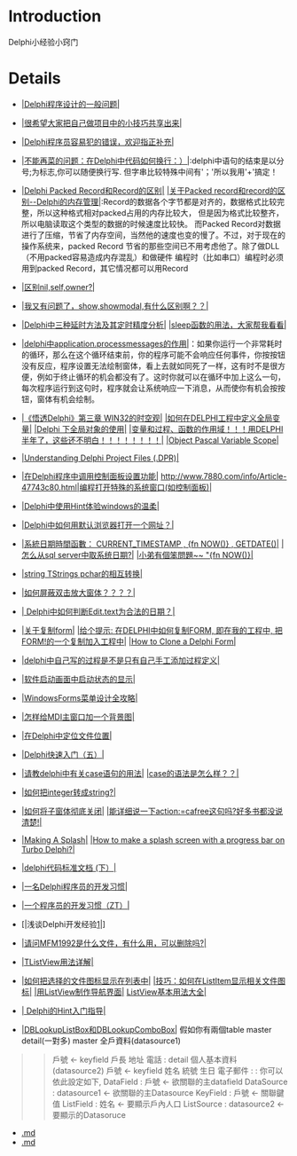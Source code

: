 # Introduction #

Delphi小经验小窍门



# Details #

  * [|Delphi程序设计的一般问题|](http://blog.csdn.net/yueyahe/archive/2006/04/20/670066.aspx)
  * [|很希望大家把自己做项目中的小技巧共享出来|](http://topic.csdn.net/u/20071126/11/55c5b4c0-adc4-40c1-9b43-1a5d10e20cf8.html)

  * [|Delphi程序员容易犯的错误，欢迎指正补充|](http://topic.csdn.net/t/20020522/19/744364.html)

  * [|不能再菜的问题：在Delphi中代码如何换行：）|](http://topic.csdn.net/t/20010302/17/77974.html):delphi中语句的结束是以分号;为标志,你可以随便换行写. 但字串比较特殊中间有'；'所以我用'+'搞定！
  * [|Delphi Packed Record和Record的区别|](http://blog.csdn.net/jiangnanandi/archive/2009/02/16/3895890.aspx)    [|关于Packed record和record的区别--Delphi的内存管理|](http://www.moon-soft.com/program/bbs/readelite123432.htm):Record的数据各个字节都是对齐的，数据格式比较完整，所以这种格式相对packed占用的内存比较大， 但是因为格式比较整齐，所以电脑读取这个类型的数据的时候速度比较快。 而Packed Record对数据进行了压缩，节省了内存空间，当然他的速度也变的慢了。不过，对于现在的操作系统来，packed Record 节省的那些空间已不用考虑他了。除了做DLL（不用packed容易造成内存混乱）和做硬件 编程时（比如串口）编程时必须用到packed Record，其它情况都可以用Record
  * [|区别nil,self,owner?|](http://topic.csdn.net/t/20021107/22/1158136.html)
  * [|我又有问题了，show,showmodal,有什么区别啊？？|](http://topic.csdn.net/t/20030719/08/2046511.html)
  * [|Delphi中三种延时方法及其定时精度分析|](http://www.delphifans.com/infoview/Article_437.html)    [|sleep函数的用法，大家帮我看看|](http://topic.csdn.net/t/20060704/16/4859975.html)
  * [|delphi中application.processmessages的作用|](http://www.cnblogs.com/raymond19840709/archive/2008/03/26/1122400.html)：如果你运行一个非常耗时的循环，那么在这个循环结束前，你的程序可能不会响应任何事件，你按按钮没有反应，程序设置无法绘制窗体，看上去就如同死了一样，这有时不是很方便，例如于终止循环的机会都没有了。这时你就可以在循环中加上这么一句，每次程序运行到这句时，程序就会让系统响应一下消息，从而使你有机会按按钮，窗体有机会绘制。
  * [|《悟透Delphi》第三章 WIN32的时空观|](https://forum.eviloctal.com/thread-8952-1-3.html)  [|如何在DELPHI工程中定义全局变量|](http://topic.csdn.net/u/20070802/11/c7e29d0c-e61f-419e-9d6d-72831fe7d019.html)  [|Delphi 下全局对象的使用|](http://23book.net/SoftwareDev/Delphi/54794.htm)  [|变量和过程、函数的作用域！！！用DELPHI半年了，这些还不明白！！！！！！！！|](http://topic.csdn.net/t/20020321/21/591919.html)  [|Object Pascal Variable Scope|](http://delphi.about.com/od/beginners/l/aa060899.htm)
  * [|Understanding Delphi Project Files (.DPR)|](http://delphi.about.com/od/beginners/a/delphi_dpr.htm)
  * [|在Delphi程序中调用控制面板设置功能|](http://www.delphifans.com/InfoView/Article_537.html)  http://www.7880.com/info/Article-47743c80.html|编程打开特殊的系统窗口(如控制面板)|
  * [|Delphi中使用Hint体验windows的温柔|](http://blog.csdn.net/SmallHand/archive/2008/12/22/3580217.aspx)
  * [|Delphi中如何用默认浏览器打开一个网址？|](http://zhidao.8844.com/792245.htm)
  * [|系統日期時間函數： CURRENT\_TIMESTAMP , {fn NOW()} , GETDATE()|](http://sharedderrick.blogspot.com/2008/02/currenttimestamp-fn-now-getdate.html)  [|怎么从sql server中取系统日期?|](http://topic.csdn.net/t/20030515/12/1787285.html)  [|小弟有個笨問題~~ "{fn NOW()}|](http://social.msdn.microsoft.com/forums/zh-TW/240/thread/e6fec02f-7c35-40ca-8009-cac9e1da4e0b/)
  * [|string TStrings pchar的相互转换|](http://www.codesky.net/article/doc/200308/2003080963295785.htm)
  * [|如何屏蔽双击放大窗体？？？？|](http://topic.csdn.net/t/20030425/15/1707659.html)
  * [| Delphi中如何判断Edit.text为合法的日期？|](http://topic.csdn.net/u/20090310/16/51de7aa2-ee03-428a-92d3-be19acd8ebd8.html)
  * [|关于复制form|](http://topic.csdn.net/t/20030529/15/1850877.html)  [|给个提示: 在DELPHI中如何复制FORM, 即在我的工程中, 把FORM!的一个复制加入工程中|](http://topic.csdn.net/t/20030724/16/2067636.html)  [|How to Clone a Delphi Form|](http://delphi.about.com/od/adptips2006/qt/formclone.htm)
  * [|delphi中自己写的过程是不是只有自己手工添加过程定义|](http://topic.csdn.net/t/20030327/12/1583380.html#)
  * [|软件启动画面中启动状态的显示|](http://www.haoxiai.net/bianchengyuyan/Delphi/14233.html)
  * [|WindowsForms菜单设计全攻略|](http://aspxboy.com/private/1770/default.aspx)
  * [|怎样给MDI主窗口加一个背景图|](http://topic.csdn.net/t/20000222/13/2615.html)
  * [|在Delphi中定位文件位置|](http://www.cnblogs.com/myamanda/articles/1610404.html)
  * [|Delphi快速入门（五）|](http://www.qilou.com/1/8/61354.html)
  * [|请教delphi中有关case语句的用法|](http://topic.csdn.net/t/20040325/14/2885384.html)  [|case的语法是怎么样？？|](http://topic.csdn.net/t/20021113/15/1173103.html)
  * [|如何把integer转成string?|](http://topic.csdn.net/t/20020129/09/505585.html)
  * [|如何将子窗体彻底关闭|](http://topic.csdn.net/t/20020125/07/497662.html)  [|能详细说一下action:=cafree这句吗?好多书都没说清楚!|](http://topic.csdn.net/t/20030503/19/1736012.html)
  * [|Making A Splash|](http://www.deltics.co.nz/blog/?p=295)  [|How to make a splash screen with a progress bar on Turbo Delphi?|](http://stackoverflow.com/questions/919220/how-to-make-a-splash-screen-with-a-progress-bar-on-turbo-delphi)
  * [|delphi代码标准文档 (下）|](http://hi.baidu.com/kinsonhe/blog/item/4b7ac00363bc9adc277fb5cf.html)
  * [|一名Delphi程序员的开发习惯|](http://blog.gkong.com/more.asp?id=96473&Name=mahuaqiang)
  * [|一个程序员的开发习惯（ZT）|](http://www.delphifans.com/infoview/Article_57.html)
  * [|浅谈Delphi开发经验[1](http://setup.exe.cn/article/html/6348.html)|]
  * [|请问MFM1992是什么文件，有什么用，可以删除吗?|](http://topic.csdn.net/t/20000110/20/473.html)
  * [|TListView用法详解|](http://hi.baidu.com/pwfС%CE%C0/blog/item/1a3293e7c2054027b83820d9.html)
  * [|如何把选择的文件图标显示在列表中|](http://win.chinaunix.net/bbs/thread-27069-1-6.html)   [|技巧：如何在ListItem显示相关文件图标|](http://www.002pc.com/master/College/Language/Delphi/12429.html)  [|用ListView制作导航界面|](http://hi.baidu.com/pwfС%CE%C0/blog/item/70016eec17690c2e63d09f07.html)  [ListView基本用法大全|](http://www.cnblogs.com/y232995558/archive/2009/04/10/1432812.html|Delphi)
  * [| Delphi的Hint入门指导|](http://blog.csdn.net/cyai/archive/2008/02/22/2113744.aspx)
  * [|DBLookupListBox和DBLookupComboBox|](http://delphi.ktop.com.tw/board.php?cid=30&fid=1498&tid=92297)
假如你有兩個table  master detail(一對多)
master 全戶資料(datasource1)
> > 戶號 <- keyfield
> > 戶長
> > 地址
> > 電話
> > :
detail 個人基本資料(datasource2)
> > 戶號  <- keyfield
> > 姓名
> > 統號
> > 生日
> > 電子郵件
> > :
> > :
你可以依此設定如下,
DataField :  戶號                  <- 欲關聯的主datafield
DataSource : datasource1 <- 欲關聯的主Datasource
KeyField :   戶號   <- 關聯鍵值
ListField :  姓名     <- 要顯示戶內人口
ListSource : datasource2  <- 要顯示的Datasoruce



  * [.md](.md)
  * [.md](.md)
